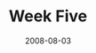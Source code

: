 ---
layout: message
category: message
series: "One"
title: "Week Five"
date: 2008-08-03
audio-description: "Kevin Myers from 12Stone church in Atlanta continues our ONE series."
audio: "http://s3.amazonaws.com/crossroadsaudiomessages/One_Week_5_Kevin_Meyers_8-3-2008.mp3"
audio-title: "One (Week Five)"
audio-duration: "37&#58;21"
notes-description: "Study Notes for One (Week Five) "
notes: "http://www.crossroads.net/players/media/hq/SN_08-03-08.pdf "
notes-title: "One (Week Five) - Study Notes"
program-description: "Program for One (Week Five)."
program: "http://www.crossroads.net/players/media/hq/0802_03Program.pdf"
program-title: "One (Week Five) - Program"
video-description: "Kevin Myers from Atlanta shares his thoughts about unity in the Church."
video-title: "One (Week Five)"
video: "http://s3.amazonaws.com/crossroadsvideomessages/One-week5.mp4"
---